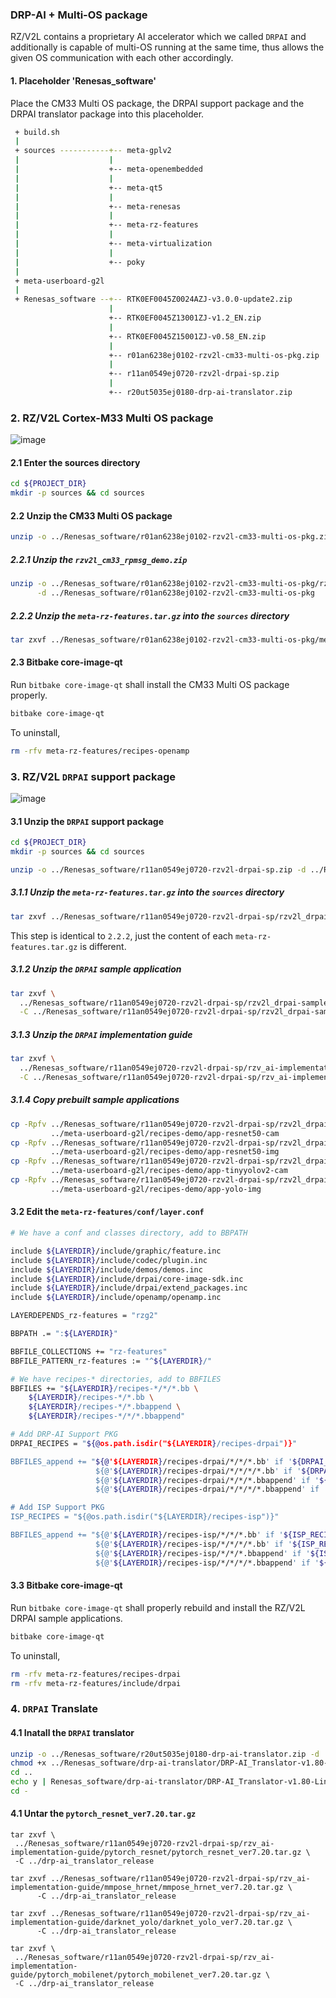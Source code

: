 ### DRP-AI + Multi-OS package

RZ/V2L contains a proprietary AI accelerator which we called `DRPAI` and additionally is capable of multi-OS running at the same time, thus allows the given OS communication with each other accordingly.  

#### 1. Placeholder 'Renesas_software'

Place the CM33 Multi OS package, the DRPAI support package and the DRPAI translator package into this placeholder. 

```bash
 + build.sh
 |
 + sources -----------+-- meta-gplv2
 |                    |
 |                    +-- meta-openembedded
 |                    |
 |                    +-- meta-qt5
 |                    |
 |                    +-- meta-renesas
 |                    |
 |                    +-- meta-rz-features
 |                    |
 |                    +-- meta-virtualization
 |                    |
 |                    +-- poky
 |
 + meta-userboard-g2l 
 |
 + Renesas_software --+-- RTK0EF0045Z0024AZJ-v3.0.0-update2.zip
                      |
                      +-- RTK0EF0045Z13001ZJ-v1.2_EN.zip
                      |
                      +-- RTK0EF0045Z15001ZJ-v0.58_EN.zip
                      |
                      +-- r01an6238ej0102-rzv2l-cm33-multi-os-pkg.zip
                      |
                      +-- r11an0549ej0720-rzv2l-drpai-sp.zip
                      |
                      +-- r20ut5035ej0180-drp-ai-translator.zip
```

### 2. RZ/V2L Cortex-M33 Multi OS package

![image](https://user-images.githubusercontent.com/33512027/211717414-10c60ae3-1d53-4aa1-b412-812adaa96c30.png)

#### 2.1 Enter the sources directory

```bash
cd ${PROJECT_DIR}
mkdir -p sources && cd sources
```

#### 2.2 Unzip the CM33 Multi OS package

```bash
unzip -o ../Renesas_software/r01an6238ej0102-rzv2l-cm33-multi-os-pkg.zip -d ../Renesas_software
```

##### 2.2.1 Unzip the `rzv2l_cm33_rpmsg_demo.zip`

```bash
unzip -o ../Renesas_software/r01an6238ej0102-rzv2l-cm33-multi-os-pkg/rzv2l_cm33_rpmsg_demo.zip \
      -d ../Renesas_software/r01an6238ej0102-rzv2l-cm33-multi-os-pkg
```

##### 2.2.2 Unzip the `meta-rz-features.tar.gz` into the `sources` directory

```bash
tar zxvf ../Renesas_software/r01an6238ej0102-rzv2l-cm33-multi-os-pkg/meta-rz-features.tar.gz
```

#### 2.3 Bitbake core-image-qt

Run `bitbake core-image-qt` shall install the CM33 Multi OS package properly. 

```bash
bitbake core-image-qt
```

To uninstall, 

```bash
rm -rfv meta-rz-features/recipes-openamp
```

### 3. RZ/V2L `DRPAI` support package

![image](https://user-images.githubusercontent.com/33512027/211717812-11ddd876-0e96-427a-a600-771dbe3affb7.png)

#### 3.1 Unzip the `DRPAI` support package

```bash
cd ${PROJECT_DIR}
mkdir -p sources && cd sources
```

```bash
unzip -o ../Renesas_software/r11an0549ej0720-rzv2l-drpai-sp.zip -d ../Renesas_software/r11an0549ej0720-rzv2l-drpai-sp
```

##### 3.1.1 Unzip the `meta-rz-features.tar.gz` into the `sources` directory

```bash
tar zxvf ../Renesas_software/r11an0549ej0720-rzv2l-drpai-sp/rzv2l_drpai-driver/meta-rz-features.tar.gz
```

This step is identical to `2.2.2`, just the content of each `meta-rz-features.tar.gz` is different. 

##### 3.1.2 Unzip the `DRPAI` sample application

```bash
tar zxvf \
  ../Renesas_software/r11an0549ej0720-rzv2l-drpai-sp/rzv2l_drpai-sample-application/rzv2l_drpai-sample-application_ver7.20.tar.gz \
  -C ../Renesas_software/r11an0549ej0720-rzv2l-drpai-sp/rzv2l_drpai-sample-application
```

##### 3.1.3 Unzip the `DRPAI` implementation guide

```bash
tar zxvf \
  ../Renesas_software/r11an0549ej0720-rzv2l-drpai-sp/rzv_ai-implementation-guide/rzv_ai-implementation-guide_ver7.20.tar.gz \
  -C ../Renesas_software/r11an0549ej0720-rzv2l-drpai-sp/rzv_ai-implementation-guide
```

##### 3.1.4 Copy prebuilt sample applications

```bash
cp -Rpfv ../Renesas_software/r11an0549ej0720-rzv2l-drpai-sp/rzv2l_drpai-sample-application/app_resnet50_cam \
         ../meta-userboard-g2l/recipes-demo/app-resnet50-cam
cp -Rpfv ../Renesas_software/r11an0549ej0720-rzv2l-drpai-sp/rzv2l_drpai-sample-application/app_resnet50_img \
         ../meta-userboard-g2l/recipes-demo/app-resnet50-img
cp -Rpfv ../Renesas_software/r11an0549ej0720-rzv2l-drpai-sp/rzv2l_drpai-sample-application/app_tinyyolov2_cam \
         ../meta-userboard-g2l/recipes-demo/app-tinyyolov2-cam
cp -Rpfv ../Renesas_software/r11an0549ej0720-rzv2l-drpai-sp/rzv2l_drpai-sample-application/app_yolo_img \
         ../meta-userboard-g2l/recipes-demo/app-yolo-img
```

#### 3.2 Edit the  `meta-rz-features/conf/layer.conf`

```bash
# We have a conf and classes directory, add to BBPATH

include ${LAYERDIR}/include/graphic/feature.inc
include ${LAYERDIR}/include/codec/plugin.inc
include ${LAYERDIR}/include/demos/demos.inc
include ${LAYERDIR}/include/drpai/core-image-sdk.inc
include ${LAYERDIR}/include/drpai/extend_packages.inc
include ${LAYERDIR}/include/openamp/openamp.inc

LAYERDEPENDS_rz-features = "rzg2"

BBPATH .= ":${LAYERDIR}"

BBFILE_COLLECTIONS += "rz-features"
BBFILE_PATTERN_rz-features := "^${LAYERDIR}/"

# We have recipes-* directories, add to BBFILES
BBFILES += "${LAYERDIR}/recipes-*/*/*.bb \
    ${LAYERDIR}/recipes-*/*.bb \
    ${LAYERDIR}/recipes-*/*.bbappend \
    ${LAYERDIR}/recipes-*/*/*.bbappend"

# Add DRP-AI Support PKG
DRPAI_RECIPES = "${@os.path.isdir("${LAYERDIR}/recipes-drpai")}"

BBFILES_append += "${@'${LAYERDIR}/recipes-drpai/*/*/*.bb' if '${DRPAI_RECIPES}' == 'True' else ''} \
                   ${@'${LAYERDIR}/recipes-drpai/*/*/*/*.bb' if '${DRPAI_RECIPES}' == 'True' else ''} \
                   ${@'${LAYERDIR}/recipes-drpai/*/*/*.bbappend' if '${DRPAI_RECIPES}' == 'True' else ''} \
                   ${@'${LAYERDIR}/recipes-drpai/*/*/*/*.bbappend' if '${DRPAI_RECIPES}' == 'True' else ''} "

# Add ISP Support PKG
ISP_RECIPES = "${@os.path.isdir("${LAYERDIR}/recipes-isp")}"

BBFILES_append += "${@'${LAYERDIR}/recipes-isp/*/*/*.bb' if '${ISP_RECIPES}' == 'True' else ''} \
                   ${@'${LAYERDIR}/recipes-isp/*/*/*/*.bb' if '${ISP_RECIPES}' == 'True' else ''} \
                   ${@'${LAYERDIR}/recipes-isp/*/*/*.bbappend' if '${ISP_RECIPES}' == 'True' else ''} \
                   ${@'${LAYERDIR}/recipes-isp/*/*/*/*.bbappend' if '${ISP_RECIPES}' == 'True' else ''} "
```

#### 3.3 Bitbake core-image-qt

Run `bitbake core-image-qt` shall properly rebuild and install the RZ/V2L DRPAI sample applications. 

```bash
bitbake core-image-qt
```

To uninstall, 

```bash
rm -rfv meta-rz-features/recipes-drpai
rm -rfv meta-rz-features/include/drpai
```

### 4. `DRPAI` Translate

#### 4.1  Inatall the `DRPAI` translator

```bash
unzip -o ../Renesas_software/r20ut5035ej0180-drp-ai-translator.zip -d ../Renesas_software/drp-ai-translator
chmod +x ../Renesas_software/drp-ai-translator/DRP-AI_Translator-v1.80-Linux-x86_64-Install
cd ..
echo y | Renesas_software/drp-ai-translator/DRP-AI_Translator-v1.80-Linux-x86_64-Install
cd -
```

#### 4.1  Untar the `pytorch_resnet_ver7.20.tar.gz`

```
tar zxvf \
 ../Renesas_software/r11an0549ej0720-rzv2l-drpai-sp/rzv_ai-implementation-guide/pytorch_resnet/pytorch_resnet_ver7.20.tar.gz \
 -C ../drp-ai_translator_release

tar zxvf ../Renesas_software/r11an0549ej0720-rzv2l-drpai-sp/rzv_ai-implementation-guide/mmpose_hrnet/mmpose_hrnet_ver7.20.tar.gz \
      -C ../drp-ai_translator_release

tar zxvf ../Renesas_software/r11an0549ej0720-rzv2l-drpai-sp/rzv_ai-implementation-guide/darknet_yolo/darknet_yolo_ver7.20.tar.gz \
      -C ../drp-ai_translator_release

tar zxvf \
 ../Renesas_software/r11an0549ej0720-rzv2l-drpai-sp/rzv_ai-implementation-guide/pytorch_mobilenet/pytorch_mobilenet_ver7.20.tar.gz \
 -C ../drp-ai_translator_release
```


